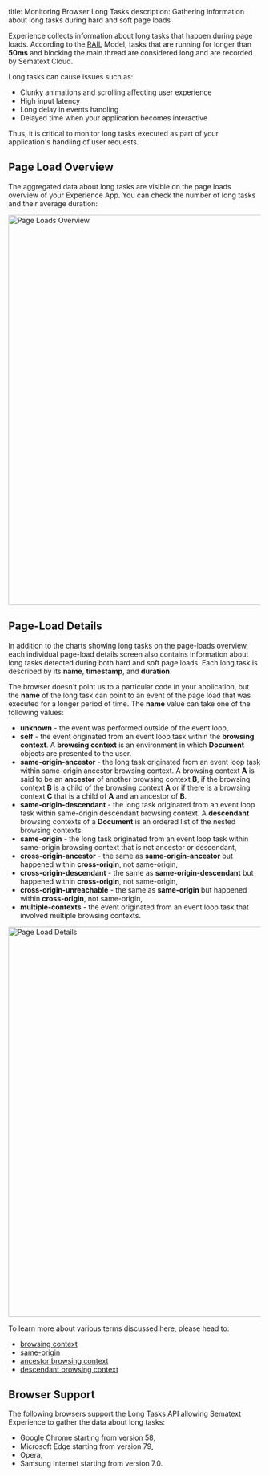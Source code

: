 title: Monitoring Browser Long Tasks
description: Gathering information about long tasks during hard and soft page loads

Experience collects information about long tasks that happen during page loads. According to the [RAIL](https://developers.google.com/web/fundamentals/performance/rail) Model, tasks that are running for longer than **50ms** and blocking the main thread are considered long and are recorded by Sematext Cloud. 

Long tasks can cause issues such as:

* Clunky animations and scrolling affecting user experience
* High input latency
* Long delay in events handling
* Delayed time when your application becomes interactive

Thus, it is critical to monitor long tasks executed as part of your application's handling of user requests.

## Page Load Overview
The aggregated data about long tasks are visible on the page loads overview of your Experience App. You can check the number of long tasks and their average duration:

<img
  class="content-modal-image"
  alt="Page Loads Overview"
  src="../../images/experience/longtasks/overview.png"
  title="Page Loads Overview"
  width=778
/>


## Page-Load Details
In addition to the charts showing long tasks on the page-loads overview, each individual page-load details screen also contains information about long tasks detected during both hard and soft page loads. Each long task is described by its **name**, **timestamp**, and **duration**.

The browser doesn't point us to a particular code in your application, but the **name** of the long task can point to an event of the page load that was executed for a longer period of time. The **name** value can take one of the following values:

* **unknown** - the event was performed outside of the event loop, 
* **self** - the event originated from an event loop task within the **browsing context**. A **browsing context** is an environment in which **Document** objects are presented to the user.
* **same-origin-ancestor** - the long task originated from an event loop task within same-origin ancestor browsing context. A browsing context **A** is said to be an **ancestor** of another browsing context **B**, if the browsing context **B** is a child of the browsing context **A** or if there is a browsing context **C** that is a child of **A** and an ancestor of **B**. 
* **same-origin-descendant** - the long task originated from an event loop task within same-origin descendant browsing context. A **descendant** browsing contexts of a **Document** is an ordered list of the nested browsing contexts.
* **same-origin** - the long task originated from an event loop task within same-origin browsing context that is not ancestor or descendant,
* **cross-origin-ancestor** - the same as **same-origin-ancestor** but happened within **cross-origin**, not same-origin,
* **cross-origin-descendant** - the same as **same-origin-descendant** but happened within **cross-origin**, not same-origin,
* **cross-origin-unreachable** - the same as **same-origin** but happened within **cross-origin**, not same-origin,
* **multiple-contexts** - the event originated from an event loop task that involved multiple browsing contexts. 

<img
  class="content-modal-image"
  alt="Page Load Details"
  src="../../images/experience/longtasks/details.png"
  title="Page Load Details"
  width=778
/>

To learn more about various terms discussed here, please head to:

* [browsing context](https://html.spec.whatwg.org/multipage/browsers.html#browsing-context)
* [same-origin](https://html.spec.whatwg.org/multipage/origin.html#same-origin)
* [ancestor browsing context](https://html.spec.whatwg.org/multipage/browsers.html#ancestor-browsing-context)
* [descendant browsing context](https://html.spec.whatwg.org/multipage/browsers.html#list-of-the-descendant-browsing-contexts)

## Browser Support
The following browsers support the Long Tasks API allowing Sematext Experience to gather the data about long tasks:

* Google Chrome starting from version 58,
* Microsoft Edge starting from version 79,
* Opera,
* Samsung Internet starting from version 7.0.
